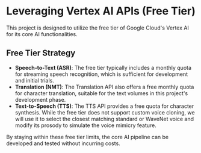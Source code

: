 # Leveraging Vertex AI APIs (Free Tier)

This project is designed to utilize the free tier of Google Cloud's Vertex AI for its core AI functionalities.

## Free Tier Strategy

-   **Speech-to-Text (ASR)**: The free tier typically includes a monthly quota for streaming speech recognition, which is sufficient for development and initial trials.
-   **Translation (NMT)**: The Translation API also offers a free monthly quota for character translation, suitable for the text volumes in this project's development phase.
-   **Text-to-Speech (TTS)**: The TTS API provides a free quota for character synthesis. While the free tier does not support custom voice cloning, we will use it to select the closest matching standard or WaveNet voice and modify its prosody to simulate the voice mimicry feature.

By staying within these free tier limits, the core AI pipeline can be developed and tested without incurring costs.
